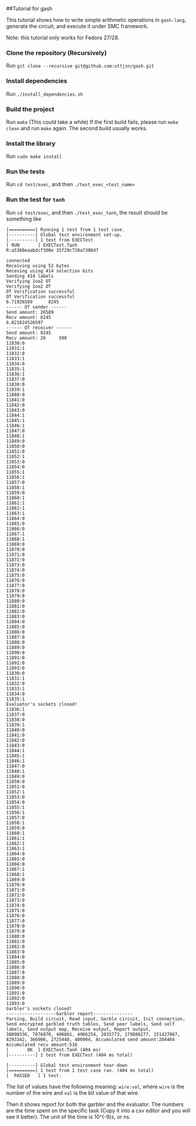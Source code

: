 ##Tutorial for gash

This tutorial shows how to write simple arithmetic operations in `gash-lang`, generate the circuit,
and execute it under SMC framework.

Note: this tutorial only works for Fedora 27/28.

### Clone the repository (Recursively)
Run `git clone --recursive git@github.com:xttjsn/gash.git`

### Install dependencies
Run `./install_dependencies.sh`

### Build the project
Run `make` (This could take a while)
If the first build fails, please run `make clean` and run `make` again. The second build usually
works.

### Install the library
Run `sudo make install`

### Run the tests
Run `cd test/exec`, and then `./test_exec_<test_name>`

### Run the test for `tanh`
Run `cd test/exec`, and then `./test_exec_tanh`, the result should be something like

```
[==========] Running 1 test from 1 test case.
[----------] Global test environment set-up.
[----------] 1 test from EXECTest
[ RUN       ] EXECTest.Tanh
R:a5360eaabdcf300e 35f29c720a7308d7

connected
Receiving using 52 bytes
Receving using 414 selection bits
Sending 414 labels
Verifying 1oo2 OT
Verifying 1oo2 OT
OT Verification successful
OT Verification successful
6.71926589      8245
------ OT sender ------
Send amount: 26589
Recv amount: 8245
6.821824526597
------ OT receiver ------
Send amount: 8245
Recv amount: 26     598
11830:0
11831:1
11832:0
11833:1
11834:0
11835:1
11836:1
11837:0
11838:0
11839:1
11840:0
11841:0
11842:0
11843:0
11844:1
11845:1
11846:1
11847:0
11848:1
11849:0
11850:0
11851:0
11852:1
11853:0
11854:0
11855:1
11856:1
11857:0
11858:1
11859:0
11860:1
11861:1
11862:1
11863:1
11864:0
11865:0
11866:0
11867:1
11868:1
11869:0
11870:0
11871:0
11872:0
11873:0
11874:0
11875:0
11876:0
11877:0
11878:0
11879:0
11880:0
11881:0
11882:0
11883:0
11884:0
11885:0
11886:0
11887:0
11888:0
11889:0
11890:0
11891:0
11892:0
11893:0
11830:0
11831:1
11832:0
11833:1
11834:0
11835:1
Evaluator's sockets closed!
11836:1
11837:0
11838:0
11839:1
11840:0
11841:0
11842:0
11843:0
11844:1
11845:1
11846:1
11847:0
11848:1
11849:0
11850:0
11851:0
11852:1
11853:0
11854:0
11855:1
11856:1
11857:0
11858:1
11859:0
11860:1
11861:1
11862:1
11863:1
11864:0
11865:0
11866:0
11867:1
11868:1
11869:0
11870:0
11871:0
11872:0
11873:0
11874:0
11875:0
11876:0
11877:0
11878:0
11879:0
11880:0
11881:0
11882:0
11883:0
11884:0
11885:0
11886:0
11887:0
11888:0
11889:0
11890:0
11891:0
11892:0
11893:0
Garbler's sockets closed!
-------------------Garbler report---------------
Parsing, Build circuit, Read input, Garble circuit, Init connection, Send encrypted garbled truth tables, Send peer labels, Send self labels, Send output map, Receive output, Report output, 
38090336, 7876870, 408861, 4966254, 2035773, 179886277, 151427067, 8293342, 366906, 2725448, 400904, Accumulated send amount:204464
Accumulated recv amount:516
[       OK  ] EXECTest.Tanh (404 ms)
[----------] 1 test from EXECTest (404 ms total)

[----------] Global test environment tear-down
[==========] 1 test from 1 test case ran. (404 ms total)
[  PASSED   ] 1 test.
```

The list of values have the following meaning:
`wire:val`, where `wire` is the number of the wire and `val` is the bit value of that wire.

Then it shows report for both the garbler and the evaluator. The numbers are the time spent on the specific task (Copy it into a csv editor and you will see it better).
The unit of the time is 10^(-9)s, or ns.

